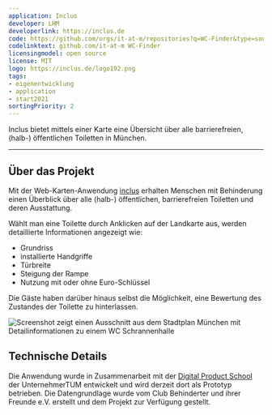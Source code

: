 ```yaml
---
application: Inclus
developer: LHM
developerlink: https://inclus.de
code: https://github.com/orgs/it-at-m/repositories?q=WC-Finder&type=source
codelinktext: github.com/it-at-m WC-Finder
licensingmodel: open source
license: MIT
logo: https://inclus.de/logo192.png
tags:
- eigenentwicklung
- application
- start2021
sortingPriority: 2
---
```

Inclus bietet mittels einer Karte eine Übersicht über alle barrierefreien, (halb-) öffentlichen Toiletten in München.

---

## Über das Projekt

Mit der Web-Karten-Anwendung [inclus](https://inclus.de) erhalten Menschen mit Behinderung einen Überblick über alle (halb-) öffentlichen, barrierefreien Toiletten und deren Ausstattung.

Wählt man eine Toilette durch Anklicken auf der Landkarte aus, werden detaillierte Informationen angezeigt wie:

* Grundriss
* installierte Handgriffe
* Türbreite
* Steigung der Rampe
* Nutzung mit oder ohne Euro-Schlüssel

Die Gäste haben darüber hinaus selbst die Möglichkeit, eine Bewertung des Zustandes der Toilette zu hinterlassen.

![Screenshot zeigt einen Ausschnitt aus dem Stadtplan München mit Detailinformationen zu einem WC Schrannenhalle](/Inclus_Screenshot.jpg)


## Technische Details

Die Anwendung wurde in Zusammenarbeit mit der [Digital Product School](https://www.digitalproductschool.io) der UnternehmerTUM entwickelt und wird derzeit dort als Prototyp betrieben. Die Datengrundlage wurde vom Club Behinderter und ihrer Freunde e.V. erstellt und dem Projekt zur Verfügung gestellt.
